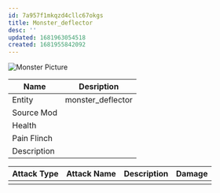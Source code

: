 ```yaml
---
id: 7a957f1mkqzd4cllc67okgs
title: Monster_deflector
desc: ''
updated: 1681963054518
created: 1681955842092
---
```

![Monster Picture](assets/img/enforcer_deflector.png)

|Name  |Desription|
|------|-------------|
|Entity|monster_deflector|
|Source Mod||
|Health||
|Pain Flinch||
|Description||

|Attack Type|Attack Name|Description|Damage|
|-----------|-----------|-----------|------|
||||